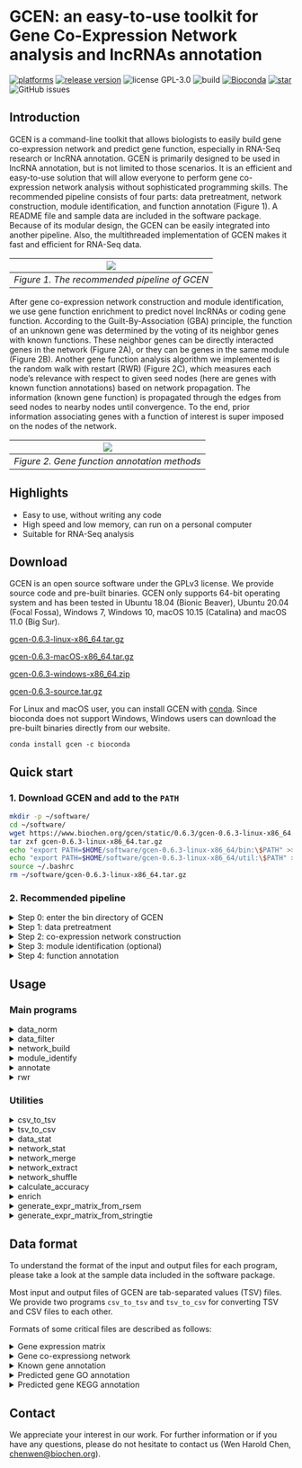 # GCEN: an easy-to-use toolkit for Gene Co-Expression Network analysis and lncRNAs annotation  

[![platforms](https://img.shields.io/badge/platforms-Linux%20%7C%20macOS%20%7C%20Windows-yellowgreen)](https://www.biochen.org/gcen/)
[![release version](https://img.shields.io/github/v/release/wen-chen/gcen)](https://www.biochen.org/gcen)
![license GPL-3.0](https://img.shields.io/github/license/wen-chen/gcen)
![build](https://img.shields.io/travis/com/wen-chen/gcen)
[![Bioconda](https://img.shields.io/conda/dn/bioconda/gcen.svg?label=bioconda)](https://anaconda.org/bioconda/gcen)
[![star](https://img.shields.io/github/stars/wen-chen/gcen?style=social)](https://github.com/wen-chen/gcen/stargazers)
![GitHub issues](https://img.shields.io/github/issues/wen-chen/gcen)

## Introduction  
GCEN is a command-line toolkit that allows biologists to easily build gene co-expression network and predict gene function, especially in RNA-Seq research or lncRNA annotation. GCEN is primarily designed to be used in lncRNA annotation, but is not limited to those scenarios. It is an efficient and easy-to-use solution that will allow everyone to perform gene co-expression network analysis without sophisticated programming skills. The recommended pipeline consists of four parts: data pretreatment, network construction, module identification, and function annotation (Figure 1). A README file and sample data are included in the software package. Because of its modular design, the GCEN can be easily integrated into another pipeline. Also, the multithreaded implementation of GCEN makes it fast and efficient for RNA-Seq data.

| ![](https://www.biochen.org/gcen/static/image/gcen_1.png) | 
|:--:| 
| *Figure 1. The recommended pipeline of GCEN* |

After gene co-expression network construction and module identification, we use gene function enrichment to predict novel lncRNAs or coding gene function. According to the Guilt-By-Association (GBA) principle, the function of an unknown gene was determined by the voting of its neighbor genes with known functions. These neighbor genes can be directly interacted genes in the network (Figure 2A), or they can be genes in the same module (Figure 2B). Another gene function analysis algorithm we implemented is the random walk with restart (RWR) (Figure 2C), which measures each node’s relevance with respect to given seed nodes (here are genes with known function annotations) based on network propagation. The information (known gene function) is propagated through the edges from seed nodes to nearby nodes until convergence. To the end, prior information associating genes with a function of interest is super imposed on the nodes of the network.

| ![](https://www.biochen.org/gcen/static/image/gcen_2.png) | 
|:--:| 
| *Figure 2. Gene function annotation methods* |

## Highlights  
- Easy to use, without writing any code  
- High speed and low memory, can run on a personal computer  
- Suitable for RNA-Seq analysis  

## Download  
GCEN is an open source software under the GPLv3 license. We provide source code and pre-built binaries. GCEN only supports 64-bit operating system and has been tested in Ubuntu 18.04 (Bionic Beaver), Ubuntu 20.04 (Focal Fossa), Windows 7, Windows 10, macOS 10.15 (Catalina) and macOS 11.0 (Big Sur).  

[gcen-0.6.3-linux-x86_64.tar.gz](https://github.com/wen-chen/GCEN/releases/download/v0.6.3/gcen-0.6.3-linux-x86_64.tar.gz)  

[gcen-0.6.3-macOS-x86_64.tar.gz](https://github.com/wen-chen/GCEN/releases/download/v0.6.3/gcen-0.6.3-macOS-x86_64.tar.gz)  

[gcen-0.6.3-windows-x86_64.zip](https://github.com/wen-chen/GCEN/releases/download/v0.6.3/gcen-0.6.3-windows-x86_64.zip)  

[gcen-0.6.3-source.tar.gz](https://github.com/wen-chen/GCEN/releases/download/v0.6.3/gcen-0.6.3-source.tar.gz)  

For Linux and macOS user, you can install GCEN with [conda](https://anaconda.org/bioconda/gcen). Since bioconda does not support Windows, Windows users can download the pre-built binaries directly from our website.
```
conda install gcen -c bioconda
```

## Quick start
### 1. Download GCEN and add to the ```PATH```  
```bash
mkdir -p ~/software/
cd ~/software/
wget https://www.biochen.org/gcen/static/0.6.3/gcen-0.6.3-linux-x86_64.tar.gz
tar zxf gcen-0.6.3-linux-x86_64.tar.gz
echo "export PATH=$HOME/software/gcen-0.6.3-linux-x86_64/bin:\$PATH" >> ~/.bashrc
echo "export PATH=$HOME/software/gcen-0.6.3-linux-x86_64/util:\$PATH" >> ~/.bashrc
source ~/.bashrc
rm ~/software/gcen-0.6.3-linux-x86_64.tar.gz
```

### 2. Recommended pipeline  

<details>
<summary>Step 0: enter the bin directory of GCEN</summary>
The executable program is located in the bin directory and the sample data is located in the sample_data directory. All of the following commands can be run with the sample data. We first switch the current directory to the bin directory.

```
cd ~/software/gcen-0.6.3-linux-x86_64/bin/
```

</details>

<details>
<summary>Step 1: data pretreatment</summary>

```
./data_norm -i ../sample_data/gene_expr.tsv -o ../sample_data/gene_expr_norm.tsv -m tmm
./data_filter -i ../sample_data/gene_expr_norm.tsv -o ../sample_data/gene_expr_norm_filter.tsv -p 0.75
```

</details>

<details>
<summary>Step 2: co-expression network construction</summary>

```
./network_build -i ../sample_data/gene_expr_norm_filter.tsv -o ../sample_data/gene_co_expr.network -m spearman -p 0.001 -c 0.8 -f -t 6
```

</details>

<details>
<summary>Step 3: module identification (optional)</summary>

```
./module_identify -i ../sample_data/gene_co_expr.network -o ../sample_data/module.txt -s 0.5 -t 6
```

</details>

<details>
<summary>Step 4: function annotation</summary>

```
# network based annotation
./annotate -g ../sample_data/go-basic.obo -a ../sample_data/gene_go.assoc -n ../sample_data/gene_co_expr.network -o ../sample_data/network_go_annotation
./annotate -k ../sample_data/K2ko.tsv -a ../sample_data/gene_kegg.assoc -n ../sample_data/gene_co_expr.network -o ../sample_data/network_kegg_annotation

# module based annotation (optional)
./annotate -g ../sample_data/go-basic.obo -a ../sample_data/gene_go.assoc -m ../sample_data/module.txt -o ../sample_data/module_go_annotation
./annotate -k ../sample_data/K2ko.tsv -a ../sample_data/gene_kegg.assoc -m ../sample_data/module.txt -o ../sample_data/module_kegg_annotation

# identify genes with specific functions based on RWR (optional)
./rwr -n ../sample_data/gene_co_expr.network -g ../sample_data/rwr_interested_gene.list -o ../sample_data/rwr_result.tsv
```

</details>

## Usage  
### Main programs  
<details>
<summary>data_norm</summary>

```
description:
  The program data_norm normalizes the gene expression data.
usage:
  data_norm -i input_file -o output_file -m normalization_method
options:
  -i --input <input file>
  -o --output <output file>
  -m --method <upqt | median | deseq | tmm | hkg> normalization method (default: upqt)
  -g --gene <housekeeping gene list>  only for '--method hkg'
  -v --version display GCEN version
  -h --help print help information
example:
  data_norm -i ../sample_data/gene_expr.tsv -o ../sample_data/gene_expr_norm.tsv -m tmm
```

</details>

<details>
<summary>data_filter</summary>

```
description:
  The program data_filter filters genes according to the their expression mean and standard deviation.
usage:
  data_filter -i input_file -o output_file
options:
  -i --input <input file>
  -o --output <output file>
  -c --cutoff_mean <number> mean cutoff of gene expression (default: 0.0)
  -C --cutoff_sd <number> standard deviation cutoff of gene expression (default: 0.0)
  -p --percent_mean <number> keep a proportion of total genes based mean of gene expression (default: 1.0)
  -P --percent_sd <number> keep a proportion of total genes based standard deviation of gene expression (default: 1.0)
  -v --version display GCEN version
  -h --help print help information
example:
  data_filter -i ../sample_data/gene_expr.tsv -o ../sample_data/gene_expr_filter.tsv -p 0.75
```

</details>

<details>
<summary>network_build</summary>

```
description:
  The program network_build constructs gene co-expression network using gene expression matrix.
usage:
  network_build -i gene_expr.tsv -o gene_co_expr.network
options:
  -i --input <input file>
  -o --output <output file>
  -m --method <pearson or spearman> correlation coefficient method (default: spearman)
  -l --log <log | log2 | log10> make a log(x+1) transformation (default: not transform)
  -t --thread <number> cpu cores (default: 2)
  -p --pval <number> p value cutoff (default: 0.001)
  -c --cor <number> correlation coefficient cutoff (default: 0.1)
  -s --signed singed network (default: unsinged)
  -f --fdr calculate FDR (default: not calculated)
  -a --all output all edges without any cutoff (if -a is specified, the -p and -c are ignored)
  -v --version display GCEN version
  -h --help print help information
example:
  network_build -i ../sample_data/gene_expr_norm_filter.tsv -o ../sample_data/gene_co_expr.network -m spearman -p 0.001 -c 0.8 -f
```

</details>

<details>
<summary>module_identify</summary>

```
description:
  The program module_identify identifies the gene modules using the gene co-expression network.
usage:
  module_identify -i input_file -o output_file
options:
  -i --input <input file>
  -o --output <output file>
  -s --similarity <number> similarity cutoff (default: 0.5)
  -t --thread <number> cpu cores (default: 2)
  -v --version display GCEN version
  -h --help print help information
example:
  module_identify -i ../sample_data/gene_co_expr.network -o ../sample_data/module.txt
```

</details>

<details>
<summary>annotate</summary>

```
description:
  The program annotate can perform GO/KEGG annotation based on network or module.
usage:
  annotate -g go-basic.obo -a gene_go_association_file -n input_network -o out_dir
options:
  -g --go <go-basic.obo file>
  -k --kegg <kegg information> (if the -g/--go is specified, the -k/--kegg are ignored)
  -a --assoc <gene-GO/KEGG association file>
  -n --network <network file>
  -m --module <module file> (if -n is specified, the -m is ignored)
  -p --pval <number> p value cutoff (default: 0.05)
  -o --output <output directory>
  -t --thread <number> cpu cores (default: 2)
  -v --version display GCEN version
  -h --help print help information
examples:
  ./annotate -g ../sample_data/go-basic.obo -a ../sample_data/gene_go.assoc -n ../sample_data/gene_co_expr.network -o ../sample_data/network_go_annotation
  ./annotate -g ../sample_data/go-basic.obo -a ../sample_data/gene_go.assoc -m ../sample_data/module.txt -o ../sample_data/module_go_annotation
  ./annotate -k ../sample_data/K2ko.tsv -a ../sample_data/gene_kegg.assoc -n ../sample_data/gene_co_expr.network -o ../sample_data/network_kegg_annotation
  ./annotate -k ../sample_data/K2ko.tsv -a ../sample_data/gene_kegg.assoc -m ./sample_data/module.txt -o ../sample_data/module_kegg_annotation
```

</details>

<details>
<summary>rwr</summary>

```
description:
  The program rwr can predict potential funcation associated genes based on RWR (Random Walk with Restart) algorithm.
usage:
  rwr -n input_network -g gene_list -o output_result
options:
  -n --network <network file>
  -g --gene <seed genes list file>
  -r --gamma <number> restart probability (default: 0.5)
  -p --prob <number> probability cutoff (defalut: 0.01)
  -o --output <output file>
  -d --directed_network the input network is directed (defalut: the input network is undirected)
  -w --weighted_network the edge weights of network will be considered (defalut: all edge weights of network are set to 1.0)
  -W --weighted_gene the weights of seed genes will be considered (defalut: all weights of seed genes are set to 1.0)
  -v --version display GCEN version
  -h --help print help information
example:
  rwr -n ../sample_data/gene_co_expr.network -g ../sample_data/rwr_seed_genes.list -o ../sample_data/rwr_ranked_gene.tsv
```

</details>

### Utilities  

<details>
<summary>csv_to_tsv</summary>

```
description:
  The program csv_to_tsv converts CSV file into TSV file.
usage:
  csv_to_tsv -i input.csv -o output.tsv
options:
  -i --input <input csv file>
  -o --output <output tsv file>
  -v --version display GCEN version
  -h --help print help information
example:
  csv_to_tsv -i ../sample_data/gene_expr.csv -o ../sample_data/gene_expr.tsv
```

</details>

<details>
<summary>tsv_to_csv</summary>

```
description:
  The program csv_to_tsv converts TSV file into CSV file.
usage:
  tsv_to_csv -i input.tsv -o output.csv
options:
  -i --input <input tsv file>
  -o --output <output csv file>
  -v --version display GCEN version
  -h --help print help information
example:
  tsv_to_csv -i ../sample_data/gene_expr.tsv -o ../sample_data/gene_expr.csv
```

</details>

<details>
<summary>data_stat</summary>

```
description:
  The program data_stat calculates the statistics of gene expression matrix.
usage:
  data_stat -i input_file
options:
  -i --input <input file>
  -v --version display GCEN version
  -h --help print help information
example:
  data_stat -i ../sample_data/gene_expr.tsv
```

</details>

<details>
<summary>network_stat</summary>

```
description:
  The program network_stat calculates the statistics of network.
usage:
  network_stat -i input_file
options:
  -i --input <input file>
  -v --version display GCEN version
  -h --help print help information
example:
  network_stat -i ../sample_data/gene_co_expr.network
```

</details>

<details>
<summary>network_merge</summary>

```
description:
  The program network_merge merges two or more networks.
usage:
  network_merge -i input_files -o output_file
options:
  -i --input <input files> multiple files are separated by commas
  -o --output <output file>
  -c --cor <number> correlation coefficient cutoff (default: 0.5)
  -h --help print help information
example:
  network_merge -i ../sample_data/test_1.network,../sample_data/test_2.network -o ../sample_data/test_merge.network
```

</details>

<details>
<summary>network_extract</summary>

```
description:
  The program network_extract extracts subnetwork based on a gene list.
usage:
  network_extract -i input.network -g gene_list.txt -o output.network
options:
  -i --input <input network file>
  -o --output <output network file>
  -g --gene <gene list file>
  -v --version display GCEN version
  -h --help print help information
example:
  network_extract -i ../sample_data/gene_co_expr.network -g ../sample_data/gene_list.txt -o ../sample_data/sub.network
```

</details>

<details>
<summary>network_shuffle</summary>

```
description:
  The program network_shuffle random shuffles network with degree preserving.
usage:
  network_shuffle -i input.network -o output.network
options:
  -i --input <input network file>
  -o --output <output network file>
  -s --swap <number> multiples of edges number for double-edge swaps to perform (default 100)
  -v --version display GCEN version
  -h --help print help information
example:
  network_shuffle -i ../sample_data/test_1.network -o ../sample_data/random_shuffled.network
```

</details>

<details>
<summary>calculate_accuracy</summary>

```
description:
  The program calculate_accuracy calculate the accuracy of prediction.
usage:
  calculate_accuracy -g go-basic.obo -a gene_go_association_file -n input_network
options:
  -g --go <go-basic.obo file>
  -a --assoc <gene-GO/KEGG association file>
  -n --network <network file>
  -p --pval <number> p value cutoff (default: 0.05)
  -t --thread <number> cpu cores (default: 2)
  -v --version display GCEN version
  -h --help print help information
examples:
  ./calculate_accuracy -g ../sample_data/go-basic.obo -a ../sample_data/gene_go.assoc -n ../sample_data/gene_co_expr.network
```

</details>

<details>
<summary>enrich</summary>

```
description:
  The program enrich can perform GO/KEGG enrichment.
usage:
  enrich -e enrichment_gene_list_file -b background_gene_list_file -g go-basic.obo -a gene_go_association_file -p p_value_cutoff -o out_put_file
options:
  -e --enrich <enrichment gene list file>
  -b --background <background gene list file>
  -g --go <go-basic.obo file>
  -k --kegg <kegg information> (if the -g/--go is specified, the -k/--kegg are ignored)
  -a --assoc <gene/go association file>
  -p --pval <number> p value cutoff (default: 0.05)
  -o --output <output file>
  -v --version display GCEN version
  -h --help print help information
examples:
  enrich -e ../sample_data/enrichment_gene.list -b ../sample_data/background_gene.list -g ../sample_data/go-basic.obo -a ../sample_data/gene_go.assoc -p 0.05 -o ../sample_data/enrichment.go
  enrich -e ../sample_data/enrichment_gene.list -b ../sample_data/background_gene.list -k ../sample_data/K2ko.tsv -a ../sample_data/gene_kegg.assoc -p 0.05 -o ../sample_data/enrichment.kegg
```

</details>

<details>
<summary>generate_expr_matrix_from_rsem</summary>

```
description:
  The program generate_expr_matrix_from_rsem generates gene expression matrix from RSEM outputs.
usage:
  generate_expr_matrix_from_rsem -i input_file -o output_file
options:
  -i --input <input file> a text file with sample ID and path to its RSEM result file on each line
  -o --output <output file>
  -t --tpm output TPM value instead of FPKM vaule
  -v --version display GCEN version
  -h --help print help information
example:
  generate_expr_matrix_from_rsem -i ../sample_data/rsem/rsem_sample.txt -o ../sample_data/rsem/rsem_gene_expr.tsv
```

</details>

<details>
<summary>generate_expr_matrix_from_stringtie</summary>

```
description:
  The program generate_expr_matrix_from_stringtie generates gene expression matrix from StringTie outputs.
usage:
  generate_expr_matrix_from_stringtie -i input_file -o output_file
options:
  -i --input <input file> a text file with sample ID and path to its GTF file on each line
  -o --output <output file>
  -t --tpm output TMP value instead of FPKM vaule
  -v --version display GCEN version
  -h --help print help information
example:
  generate_expr_matrix_from_stringtie -i ../sample_data/stringtie/stringtie_sample.txt -o ../sample_data/stringtie/stringtie_gene_expr.tsv
```

</details>

## Data format  
To understand the format of the input and output files for each program, please take a look at the sample data included in the software package.  

Most input and output files of GCEN are tab-separated values (TSV) files. We provide two programs ```csv_to_tsv``` and ```tsv_to_csv``` for converting TSV and CSV files to each other.

Formats of some critical files are described as follows:

<details>
<summary>Gene expression matrix</summary>
The first column are gene name, the others are gene expression value.

```
#gene	SRR372787	SRR372788	SRR372789	SRR372790	SRR372791	SRR372792
ENSDARG00000117464	0.00	55.64	8.33	219.56	0.00	249.22
ENSDARG00000117133	0.00	21.20	0.00	18.15	0.00	29.70
ENSDARG00000117089	62.73	55.50	318.04	240.76	96.14	69.75
ENSDARG00000116743	18.43	219.98	6.71	189.01	11.30	221.65
ENSDARG00000115987	0.00	92.30	0.00	78.53	24.40	108.66
```

</details>

<details>
<summary>Gene co-expressiong network</summary>
Each column is gene a, gene b, correlation coefficent, p-value, FDR.

```
#node1	node2	correlation	p-value	FDR
ENSDARG00000039935	ENSDARG00000062108	0.881139	2.988639e-06	8.097798e-05
ENSDARG00000039935	ENSDARG00000016088	0.867002	6.652075e-06	1.420293e-04
ENSDARG00000039935	ENSDARG00000099024	0.823607	4.842646e-05	5.762282e-04
ENSDARG00000039935	ENSDARG00000001803	0.805322	9.588506e-05	9.389785e-04
ENSDARG00000039935	ENSDARG00000019835	0.885008	2.359077e-06	6.912051e-05
```

</details>

<details>
<summary>Known gene annotation</summary>
The first column are genename, the others are annotation. For genes with multiple annotations, a format with multiple rows (two columns per row, for gene and annotation) per gene is also acceptable.

```
ENSG00000211780	GO:0005886
ENSG00000211780	GO:0002250
ENSG00000211664	GO:0002377	GO:0005886	GO:0006955	GO:0005615	GO:0003823	GO:0002250
ENSG00000231292	GO:0002377	GO:0005615	GO:0006955
ENSG00000271383	GO:0005737
```

</details>

<details>
<summary>Predicted gene GO annotation</summary>

```
GO	name	name_space	enrichment	study_count	study_n	pop_count	pop_n	p_val
GO:0035672	oligopeptide transmembrane transport	biological_process	e	3	49	3	973	0.000120375
GO:0006857	oligopeptide transport	biological_process	e	3	49	3	973	0.000120375
GO:0044281	small molecule metabolic process	biological_process	e	12	49	91	973	0.00109452
GO:0006766	vitamin metabolic process	biological_process	e	3	49	5	973	0.00111971
GO:0006446	regulation of translational initiation	biological_process	e	3	49	5	973	0.00111971
```

</details>

<details>
<summary>Predicted gene KEGG annotation</summary>
The first column are gene name, the others are gene expression value.

```
ko	name	enrichment	study_count	study_n	pop_count	pop_n	p_val
ko02010	ABC transporters	e	4	50	7	443	0.00391765
ko04070	Phosphatidylinositol signaling system	e	2	50	3	443	0.0348134
ko04011	MAPK signaling pathway - yeast	e	2	50	3	443	0.0348134
ko04977	Vitamin digestion and absorption	e	2	50	3	443	0.0348134
ko00520	Amino sugar and nucleotide sugar metabolism	e	2	50	3	443	0.0348134
```

</details>

## Contact  
We appreciate your interest in our work. For further information or if you have any questions, please do not hesitate to contact us (Wen Harold Chen, chenwen@biochen.org).

